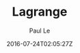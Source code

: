---
title: "Lagrange"
github: https://github.com/LeNPaul/Lagrange
demo: https://lenpaul.github.io/Lagrange/
author: Paul Le
ssg:
  - Jekyll
cms:
  - No Cms
date: 2016-07-24T02:05:27Z
github_branch: gh-pages
description: "A minimalist Jekyll theme for running a personal blog"
---